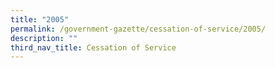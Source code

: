```yaml
---
title: "2005"
permalink: /government-gazette/cessation-of-service/2005/
description: ""
third_nav_title: Cessation of Service
---
```


